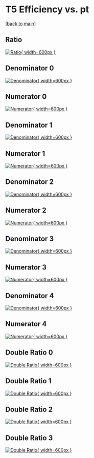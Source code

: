 # T5 Efficiency vs. pt

[[back to main](./)]



## Ratio

[![Ratio](../mtv/var/T5_vtr_211_-1_eff_pt.png){ width=600px }](../mtv/var/T5_vtr_211_-1_eff_pt.pdf)

## Denominator 0

[![Denominator](../mtv/den/T5_vtr_211_-1_eff_pt_den0.png){ width=600px }](../mtv/den/T5_vtr_211_-1_eff_pt_den0.pdf)

## Numerator 0

[![Numerator](../mtv/num/T5_vtr_211_-1_eff_pt_num0.png){ width=600px }](../mtv/num/T5_vtr_211_-1_eff_pt_num0.pdf)

## Denominator 1

[![Denominator](../mtv/den/T5_vtr_211_-1_eff_pt_den1.png){ width=600px }](../mtv/den/T5_vtr_211_-1_eff_pt_den1.pdf)

## Numerator 1

[![Numerator](../mtv/num/T5_vtr_211_-1_eff_pt_num1.png){ width=600px }](../mtv/num/T5_vtr_211_-1_eff_pt_num1.pdf)

## Denominator 2

[![Denominator](../mtv/den/T5_vtr_211_-1_eff_pt_den2.png){ width=600px }](../mtv/den/T5_vtr_211_-1_eff_pt_den2.pdf)

## Numerator 2

[![Numerator](../mtv/num/T5_vtr_211_-1_eff_pt_num2.png){ width=600px }](../mtv/num/T5_vtr_211_-1_eff_pt_num2.pdf)

## Denominator 3

[![Denominator](../mtv/den/T5_vtr_211_-1_eff_pt_den3.png){ width=600px }](../mtv/den/T5_vtr_211_-1_eff_pt_den3.pdf)

## Numerator 3

[![Numerator](../mtv/num/T5_vtr_211_-1_eff_pt_num3.png){ width=600px }](../mtv/num/T5_vtr_211_-1_eff_pt_num3.pdf)

## Denominator 4

[![Denominator](../mtv/den/T5_vtr_211_-1_eff_pt_den4.png){ width=600px }](../mtv/den/T5_vtr_211_-1_eff_pt_den4.pdf)

## Numerator 4

[![Numerator](../mtv/num/T5_vtr_211_-1_eff_pt_num4.png){ width=600px }](../mtv/num/T5_vtr_211_-1_eff_pt_num4.pdf)

## Double Ratio 0

[![Double Ratio](../mtv/ratio/T5_vtr_211_-1_eff_pt_ratio0.png){ width=600px }](../mtv/ratio/T5_vtr_211_-1_eff_pt_ratio0.pdf)

## Double Ratio 1

[![Double Ratio](../mtv/ratio/T5_vtr_211_-1_eff_pt_ratio1.png){ width=600px }](../mtv/ratio/T5_vtr_211_-1_eff_pt_ratio1.pdf)

## Double Ratio 2

[![Double Ratio](../mtv/ratio/T5_vtr_211_-1_eff_pt_ratio2.png){ width=600px }](../mtv/ratio/T5_vtr_211_-1_eff_pt_ratio2.pdf)

## Double Ratio 3

[![Double Ratio](../mtv/ratio/T5_vtr_211_-1_eff_pt_ratio3.png){ width=600px }](../mtv/ratio/T5_vtr_211_-1_eff_pt_ratio3.pdf)

